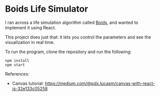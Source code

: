 # Boids Life Simulator

I ran across a life simulation algorithm called [Boids](https://en.wikipedia.org/wiki/Boids), and wanted to implement it using React.

This project does just that: it lets you control the parameters and see the visualization in real time.

To run the program, clone the repository and run the following:
```
npm install
npm start
```

References:
- Canvas tutorial: https://medium.com/@pdx.lucasm/canvas-with-react-js-32e133c05258
